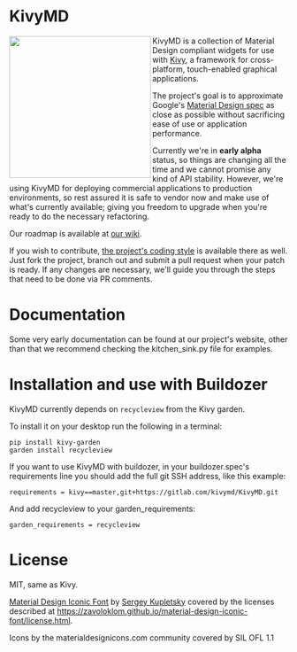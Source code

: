 KivyMD
======

<img align="left" height="256" src="https://raw.githubusercontent.com/kivymd/KivyMD/master/assets/kivymd_logo.png"/>

KivyMD is a collection of Material Design compliant widgets for use with [Kivy](http://kivy.org), a framework for cross-platform, touch-enabled graphical applications.

The project's goal is to approximate Google's [Material Design spec](https://www.google.com/design/spec/material-design/introduction.html) as close as possible without sacrificing ease of use or application performance.

Currently we're in **early alpha** status, so things are changing all the time and we cannot promise any kind of API stability. However, we're using KivyMD for deploying commercial applications to production environments, so rest assured it is safe to vendor now and make use of what's currently available; giving you freedom to upgrade when you're ready to do the necessary refactoring.

Our roadmap is available at [our wiki](https://github.com/kivymd/KivyMD/wiki/Roadmap).

If you wish to contribute, [the project's coding style](https://github.com/kivymd/KivyMD/wiki/Coding-style) is available there as well. Just fork the project, branch out and submit a pull request when your patch is ready. If any changes are necessary, we'll guide you through the steps that need to be done via PR comments.

Documentation
=============

Some very early documentation can be found at our project's website, other than that we recommend checking the kitchen_sink.py file for examples.

Installation and use with Buildozer
===================================

KivyMD currently depends on `recycleview` from the Kivy garden.

To install it on your desktop run the following in a terminal:

    pip install kivy-garden
	garden install recycleview

If you want to use KivyMD with buildozer, in your buildozer.spec's requirements line you should add the full git SSH address, like this example:

    requirements = kivy==master,git+https://gitlab.com/kivymd/KivyMD.git

And add recycleview to your garden_requirements:

    garden_requirements = recycleview

License
=======

MIT, same as Kivy.

[Material Design Iconic Font](https://github.com/zavoloklom/material-design-iconic-font) by [Sergey Kupletsky](https://twitter.com/zavoloklom) covered by the licenses described at https://zavoloklom.github.io/material-design-iconic-font/license.html.

Icons by the materialdesignicons.com community covered by SIL OFL 1.1
